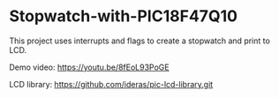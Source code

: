 # Stopwatch-with-PIC18F47Q10
This project uses interrupts and flags to create a stopwatch and print to LCD.

Demo video: https://youtu.be/8fEoL93PoGE

LCD library: https://github.com/ideras/pic-lcd-library.git
